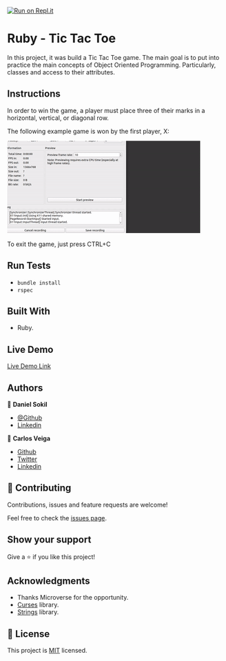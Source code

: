[![Run on Repl.it](https://repl.it/badge/github/danielsokil/Ruby_Tic_Tac_Toe)](https://repl.it/github/danielsokil/Ruby_Tic_Tac_Toe)

# Ruby - Tic Tac Toe

In this project, it was build a Tic Tac Toe game. The main goal is to put into practice the main concepts of Object Oriented Programming. Particularly, classes and access to their attributes.

## Instructions

In order to win the game, a player must place three of their marks in a horizontal, vertical, or diagonal row.

The following example game is won by the first player, X:

![gif](demo-gif.gif)

To exit the game, just press CTRL+C

## Run Tests

- `bundle install`
- `rspec`

## Built With

- Ruby.

## Live Demo

[Live Demo Link](https://repl.it/@danielsokil/RubyTicTacToe-2#README.md)

## Authors

👤 **Daniel Sokil**

- [@Github](https://github.com/s0kil?)
- [Linkedin](https://linkedin.com/in/daniel-sokil/)

👤 **Carlos Veiga**

- [Github](https://github.com/wrakc)
- [Twitter](https://twitter.com/carlosveig)
- [Linkedin](https://linkedin.com/chveiga)

## 🤝 Contributing

Contributions, issues and feature requests are welcome!

Feel free to check the [issues page](issues/).

## Show your support

Give a ⭐️ if you like this project!

## Acknowledgments

- Thanks Microverse for the opportunity.
- [Curses](https://github.com/ruby/curses) library.
- [Strings](https://github.com/piotrmurach/strings) library.

## 📝 License

This project is [MIT](LICENSE) licensed.
